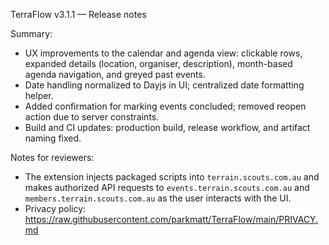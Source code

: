 TerraFlow v3.1.1 — Release notes

Summary:
- UX improvements to the calendar and agenda view: clickable rows, expanded details (location, organiser, description), month-based agenda navigation, and greyed past events.
- Date handling normalized to Dayjs in UI; centralized date formatting helper.
- Added confirmation for marking events concluded; removed reopen action due to server constraints.
- Build and CI updates: production build, release workflow, and artifact naming fixed.

Notes for reviewers:
- The extension injects packaged scripts into `terrain.scouts.com.au` and makes authorized API requests to `events.terrain.scouts.com.au` and `members.terrain.scouts.com.au` as the user interacts with the UI.
- Privacy policy: https://raw.githubusercontent.com/parkmatt/TerraFlow/main/PRIVACY.md
